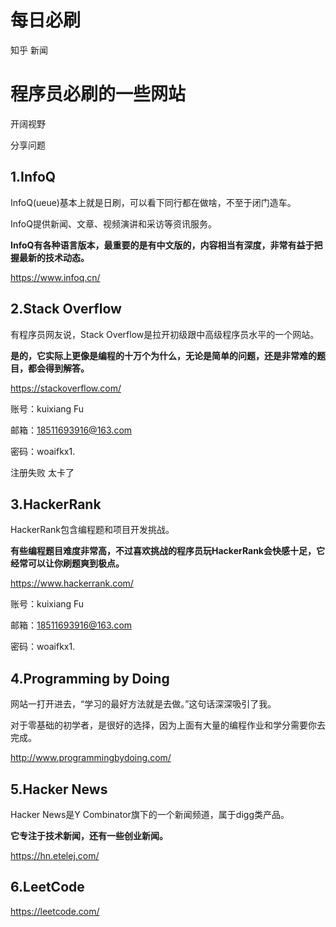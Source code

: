 # 每日必刷

知乎 新闻

# 程序员必刷的一些网站

开阔视野

分享问题

## 1.InfoQ

InfoQ(ueue)基本上就是日刷，可以看下同行都在做啥，不至于闭门造车。

InfoQ提供新闻、文章、视频演讲和采访等资讯服务。

**InfoQ有各种语言版本，最重要的是有中文版的，内容相当有深度，非常有益于把握最新的技术动态。**

<https://www.infoq.cn/>

## 2.Stack Overflow

有程序员网友说，Stack Overflow是拉开初级跟中高级程序员水平的一个网站。

**是的，它实际上更像是编程的十万个为什么，无论是简单的问题，还是非常难的题目，都会得到解答。**

<https://stackoverflow.com/>

账号：kuixiang Fu

邮箱：18511693916@163.com

密码：woaifkx1.

注册失败 太卡了

## 3.HackerRank

HackerRank包含编程题和项目开发挑战。

**有些编程题目难度非常高，不过喜欢挑战的程序员玩HackerRank会快感十足，它经常可以让你刷题爽到极点。**

<https://www.hackerrank.com/>

账号：kuixiang Fu

邮箱：18511693916@163.com

密码：woaifkx1.

## 4.Programming by Doing

网站一打开进去，“学习的最好方法就是去做。”这句话深深吸引了我。

对于零基础的初学者，是很好的选择，因为上面有大量的编程作业和学分需要你去完成。

<http://www.programmingbydoing.com/>

## 5.Hacker News

Hacker News是Y Combinator旗下的一个新闻频道，属于digg类产品。

**它专注于技术新闻，还有一些创业新闻。**

<https://hn.etelej.com/>

## 6.LeetCode

<https://leetcode.com/>
